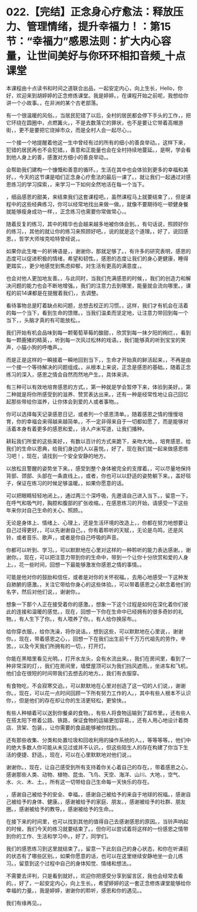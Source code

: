 # 022.【完结】正念身心疗愈法：释放压力、管理情绪，提升幸福力！：第15节：“幸福力”感恩法则：扩大内心容量，让世间美好与你环环相扣音频_十点课堂

本课程由十点读书和时间之道联合出品，一起安定内心，向上生长，Hello，你好，欢迎来到胡婷婷的正念修炼课堂。我是婷婷。，在课程开始之前呢，我想给你讲一个小故事。，在非洲的某个古老部落。

有一个很温暖的风俗。，当居民犯错了以后，全村的居民都会停下手头的工作，，把它环绕在圆圈中，点燃篝火。，不是去数落它的罪状，也不是要让它带着高帽游街，，更不是要把它烧掉市众，而是全村人会一起尽心，。

一个接一个地提醒着他这一生中曾经有过的所有的细小的善良举动。，这样下来，犯错的居民再也不会犯错。，善意和正能量也会在全村持续地蔓延。，是啊，学会看到他人身上的善，感激对方细小的善良举动，。

会帮助我们建构一个慷慨和善意的循环。，生活在其中也会体验到更多的幸福和美好。，今天的这节课是咱们正念身心疗愈法的最后一课了。，就让我们一起通过对感恩练习的学习探索，，来学习一下如何全然地活在每一个当下。

，细品感恩的甜美，来结束我们这套课程吧。，虽然课程马上就要结束了，，但是课程中的这些经典练习，你可以经常地找出来做一做。，就像不要期待吃一顿健身餐就能够瘦身成功一样，，正念练习也需要你常做常心，。

随着反复的练习，其中的精华也会越来越多地被你体会到。，有句话说，照顾好你的练习，，其他的就让你的练习来照顾好吧。，说的就是这个道理。，好了，说回感恩。，哲学大师埃克哈特曾经说，。

如果你此生唯一的祈祷语是，，谢谢你，那就足够了。，有许多的研究表明，感恩的态度可以促进积极的情绪，希望和韧性。，感恩的态度让我们的身心更健康，睡得更踏实，，更少地感觉到焦虑抑郁，对生活有更高的满意度，。

也会对他人更加地友善。，与此同时，当我们充满感恩的时候，，我们的创造力和解决问题的能力也会不断地增强。，我们的注意力去到哪里，能量就会流向哪里。，课程的前14课都是在提醒着我们，，去调整。

看待事物总是盯着缺点和问题，总想去校正的习惯。，这样，我们才有机会在活着的每一个当下，看到生命的馈赠。，当我们温柔而坚定地，让注意力带回到每一个当下，，头脑才真的有可能放松。。

我们开始有机会品味到每一颗葡萄草莓的酸甜，，欣赏到每一抹夕阳的绚烂，，看到每一颗鹿猪的精英，，听到每一次风过松林的戏语。，我们能够真的听到宝宝的笑声，小猫小狗的呼噜声。。

而是正是这样的一瞬接着一瞬地回到当下，，生命才开始真的鲜活起来，，不再是由一个接一个等待解决的问题组成。，从根本上来说，正念是感恩的基础。，随着正念练习的深入，感恩之情会自然而然地产生。，具体来讲。

有三种可以有效地培育感恩的方式。，第一种就是学会暂停下来，体验到美好。，第二种就是将你所感受到的滋养、赞赏表达出来。，还有一种是经常性地让自己回忆起那些带给你滋养，让你体会到爱的人或者事物。。

你可以选择每天记录感恩日记，或者列一个感恩清单。，随着感恩之情的慢慢培育，你的幸福会来得越来越简单。，不一定非得来自于一切都如愿了，而是能够对活着本身有着更多的感恩和爱。，诗人卢米写道，让我们播种。

耕耘我们所爱的这些美好，，有数以百计的方式来跪下，亲吻大地。，培育感恩，给我们的生命以恩典，给我们身边的人以喜悦。，好了，现在我们就一起来做感恩练习吧！，现在，请找到一个安全安静的地方。

以放松且警醒的姿势坐下来。，感受到整个身体被完全的支撑着。，可以尽量地保持背部、颈部、头部在一条直线上。，或者，你也可以以舒适的姿势躺下来。，盖好毯子，保证在练习的时候足够温暖。，如果你愿意的话。

可以把眼睛轻轻地闭上。，通过两三个深呼吸，先邀请自己进入当下。，留意一下，在呼气和吸气时，胸腔和腹部的扩张收缩。，在感恩练习的开始，请感受一下这些年来你对自己生命的关心、照顾。。

无论是身体上、情绪上、心理上，还是生活环境的改造上，，你都在努力地想要让自己过得更好。，可以先谢谢自己。，你有着聆听的天赋，，无论是鸟鸣，还是风铃，或者音乐、歌声，，或者是你自己呼吸的声音。

你都可以听到、学习。，可以默默地在心里对这样的一种聆听的能力表达感谢。，谢谢你。，现在，可以把注意力带到你的生命中，带到一个让你十分欣赏和爱的人身上。，花一些时间，回想一下最能够激发你感恩之情的事情。。

可能是他对你的鼓励和信任，或者是对你的关怀祝福。，去用心地感受一下这种发自肺腑的感激。，关注它带给你身心的这些体验。，可以带着感恩之心默念着他们的名字，然后对他们说，，谢谢你。。

想象一下那个人正在接受着你的感激。，想象一下这个过程是如何在深化着你们彼此的连接和温暖的感觉。，现在，回想一下你在生命中已经拥有的很多奇妙的礼物。，有人生下了你。，有人喂养了你。，有人给你换尿布。。

给你穿衣服。，给你洗澡，将你说话。，想到这些，可以默默地在心里说，，谢谢你。，现在，带着感恩之心，，回想一下在我们出生前千千万万代祖先的劳作，辛苦。，以及今天我们所拥有的一切，，打开灯。

你能在黑暗里看见光明。，打开水龙头，会有水流出来。，我们在房间里，看到了一种非常深的灯，，我们在房间里，墙壁屋顶可以为我们挡风遮雨。，坐进车和飞机，他们会在很短的时间带我们去想去的地方。，我们有衣服穿。

有食物吃，不会寂寒交迫。，可以默默地在心里对创造了这一切的人们说，，谢谢你。，现在，可以花一点时间回顾一下所有努力工作的人。，其中有些人根本不认识你，，但是他们的存在却让你的生活更轻松，更愉快。。

有些人种植着可以送到你餐桌的食物。，有些人将食物运输到了超市里。，还有些人在搭太阳下修着公路、铁路，保证食物的运输更加容易。，还有人用心地设计着商店、货架、包装，，让你需要的食品能够被你找到。。

还有那些收集、分类和处置垃圾和回收利用的操作系统的人。，等等等等。，他们中的绝大多数人你可能从未见过或并不认识。，但这些陌生人的存在构建了你当下生活的便捷、舒适。，现在，可以在心里默默地对他们说，。

谢谢你。，现在，让自己感受到所有支持着你关心着自己的存在。，带着感恩之心，感谢那些人类、动物、植物、昆虫、飞鸟、天空、海洋、山川、大地、，空气、水、火、木、土。，所有这一切带给自己生命每一天快乐的存在。

，感谢自己被给予的安全、幸福。，感谢自己被给予的来自于地球的祝福。，感谢自己被给予的身体、健康。，感谢被给予的家庭、朋友。，感谢被给予的社群、朋友圈。，感谢被给予的教导。，感谢被给予的生命。。

在接下来的时间里，也可以找到其他的值得自己去感谢感恩的原因。，当铃声响起的时候，我们今天的练习就要结束了。，但你可以尝试着将这样的一份感恩之情带到你的工作、生活和学习中。，好了，同学们。

我们的感恩练习到这里就结束了。，留意一下此刻自己的身心状态，和你在听课前的状态有了哪些区别。，如果你愿意的话，也可以在这里继续安静地坐一会儿练习。，留意到这个过程中自己的身体知觉、情绪和想法。。

不需要去评判，只是看到就好。，欢迎你把感受分享到留言区，我也会经常去看的。，好了，一起安定内心，向上生长。，希望婷婷的这一套正念修炼课堂能够给你幸福的力量。，我是婷婷，谢谢你的聆听，感恩和你的遇见。。

我们有缘再见。。